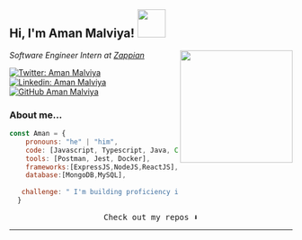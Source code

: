 <h2> Hi, I'm Aman Malviya! <img src="https://media.giphy.com/media/mGcNjsfWAjY5AEZNw6/giphy.gif" width="50"></h2>
<img align='right' src="https://media.giphy.com/media/jIgXf4hgbHCeKiXpvt/giphy.gif" width="200">
<p><em>Software Engineer Intern at <a href="https://www.linkedin.com/company/zappian-media/">Zappian</a>
</em></p>

[![Twitter: Aman Malviya](https://img.shields.io/twitter/follow/Aman?style=social)](https://twitter.com/AmanMalviya258)
[![Linkedin: Aman Malviya ](https://img.shields.io/badge/-Aman-blue?style=flat-square&logo=Linkedin&logoColor=white&link=https://www.linkedin.com/in/amanmalviya258/)](https://www.linkedin.com/in/amanmalviya258/)
[![GitHub Aman Malviya](https://img.shields.io/github/followers/amanmalviya258?label=follow&style=social)](https://github.com/amanmalviya258)


### About me... 

```javascript
const Aman = {
    pronouns: "he" | "him",
    code: [Javascript, Typescript, Java, CSS, HTML],
    tools: [Postman, Jest, Docker],
    frameworks:[ExpressJS,NodeJS,ReactJS],
    database:[MongoDB,MySQL],
    
   challenge: " I'm building proficiency in NodeJS. "
  }
```

<p align="center"><samp>
Check out my repos ⬇️  
 </samp>
  </p>

---
